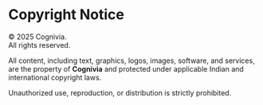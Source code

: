 
# Copyright Notice

© 2025 Cognivia.  
All rights reserved.

All content, including text, graphics, logos, images, software, and services, are the property of **Cognivia** and protected under applicable Indian and international copyright laws.

Unauthorized use, reproduction, or distribution is strictly prohibited.
